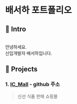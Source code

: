 # 배서하 포트폴리오


## 📌 Intro
<br>
안녕하세요. <br>
신입개발자 배서하입니다.

## 📌 Projects
### 1. [IC_Mall](https://github.com/RowenKim/ICTeam.git) - github 주소
> 신선 식품 판매 쇼핑몰
> 


